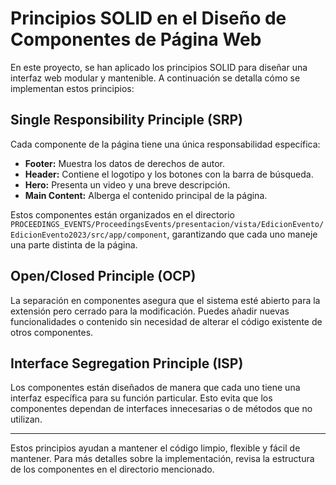 # Principios SOLID en el Diseño de Componentes de Página Web

En este proyecto, se han aplicado los principios SOLID para diseñar una interfaz web modular y mantenible. A continuación se detalla cómo se implementan estos principios:

## **Single Responsibility Principle (SRP)**

Cada componente de la página tiene una única responsabilidad específica:

- **Footer:** Muestra los datos de derechos de autor.
- **Header:** Contiene el logotipo y los botones con la barra de búsqueda.
- **Hero:** Presenta un video y una breve descripción.
- **Main Content:** Alberga el contenido principal de la página.

Estos componentes están organizados en el directorio `PROCEEDINGS_EVENTS/ProceedingsEvents/presentacion/vista/EdicionEvento/EdicionEvento2023/src/app/component`, garantizando que cada uno maneje una parte distinta de la página.

## **Open/Closed Principle (OCP)**

La separación en componentes asegura que el sistema esté abierto para la extensión pero cerrado para la modificación. Puedes añadir nuevas funcionalidades o contenido sin necesidad de alterar el código existente de otros componentes.

## **Interface Segregation Principle (ISP)**

Los componentes están diseñados de manera que cada uno tiene una interfaz específica para su función particular. Esto evita que los componentes dependan de interfaces innecesarias o de métodos que no utilizan.

---

Estos principios ayudan a mantener el código limpio, flexible y fácil de mantener. Para más detalles sobre la implementación, revisa la estructura de los componentes en el directorio mencionado.
